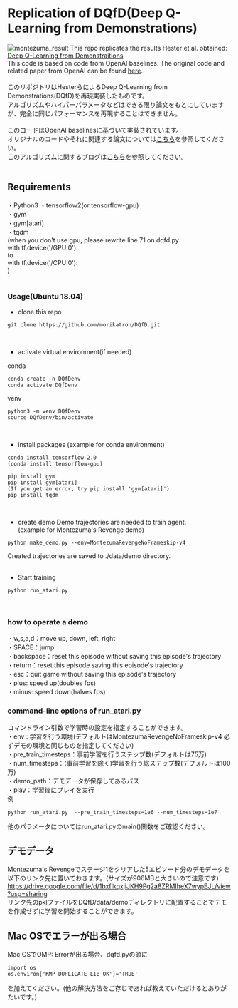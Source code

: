 # Replication of DQfD(Deep Q-Learning from Demonstrations)
![montezuma_result](https://github.com/morikatron/DQfD/blob/master/assets/montezuma.gif "montezuma_result")
This repo replicates the results Hester et al. obtained:
[Deep Q-Learning from Demonstraitions](https://arxiv.org/abs/1704.03732 "Deep Q-Learning from Demonstraitions")  
This code is based on code from OpenAI baselines. The original code and related paper from OpenAI can be found [here](https://github.com/openai/baselines "here").  
<br/>
このリポジトリはHesterらによるDeep Q-Learning from Demonstrations(DQfD)を再現実装したものです。  
アルゴリズムやハイパーパラメータなどはできる限り論文をもとにしていますが、完全に同じパフォーマンスを再現することはできません。  
<br/>
このコードはOpenAI baselinesに基づいて実装されています。  
オリジナルのコードやそれに関連する論文については[こちら](https://github.com/openai/baselines "こちら")を参照してください。  
このアルゴリズムに関するブログは[こちら](https://tech.morikatron.ai/entry/2020/04/15/100000)を参照してください。  
<br/>
## Requirements
・Python3
・tensorflow2(or tensorflow-gpu)  
・gym  
・gym[atari]  
・tqdm  
(when you don't use gpu, please rewrite line 71 on dqfd.py  
with tf.device('/GPU:0'):  
to  
with tf.device('/CPU:0'):  
)  
<br/>
### Usage(Ubuntu 18.04)
 - clone this repo
```python:
git clone https://github.com/morikatron/DQfD.git
```
<br/>

 - activate virtual environment(if needed)  
 
conda  
```python:
conda create -n DQfDenv
conda activate DQfDenv
```
venv
```python:
python3 -m venv DQfDenv
source DQfDenv/bin/activate
```
<br/>

 - install packages
(example for conda environment)
```python:
conda install tensorflow-2.0
(conda install tensorflow-gpu)

pip install gym
pip install gym[atari]
(If you get an error, try pip install 'gym[atari]')
pip install tqdm
```
<br/>

 - create demo
Demo trajectories are needed to train agent.  
(example for Montezuma's Revenge demo)
```python:
python make_demo.py --env=MontezumaRevengeNoFrameskip-v4
```
Created trajectories are saved to ./data/demo directory.  
<br/>

 - Start training
```python:
python run_atari.py
```
<br/>

### how to operate a demo
・w,s,a,d：move up, down, left, right  
・SPACE：jump  
・backspace：reset this episode without saving this episode's trajectory  
・return：reset this episode saving this episode's trajectory  
・esc：quit game without saving this episode's trajectory  
・plus: speed up(doubles fps)  
・minus: speed down(halves fps)
<br/>

### command-line options of run_atari.py  
コマンドライン引数で学習時の設定を指定することができます。  
・env : 学習を行う環境(デフォルトはMontezumaRevengeNoFrameskip-v4 必ずデモの環境と同じものを指定してください)  
・pre_train_timesteps：事前学習を行うステップ数(デフォルトは75万)  
・num_timesteps：(事前学習を除く)学習を行う総ステップ数(デフォルトは100万)  
・demo_path：デモデータが保存してあるパス  
・play：学習後にプレイを実行  
例
```python:
python run_atari.py  --pre_train_timesteps=1e6 --num_timesteps=1e7 
```
他のパラメータについてはrun_atari.pyのmain()関数をご確認ください。

## デモデータ
Montezuma's Revengeでステージ1をクリアした5エピソード分のデモデータを以下のリンク先に置いておきます。(サイズが906MBと大きいので注意です)  
https://drive.google.com/file/d/1bxfIkqxjiJKH9Pg2a8ZRMIheX7wypEJL/view?usp=sharing  
リンク先のpklファイルをDQfD/data/demoディレクトリに配置することでデモを作成せずに学習を開始することができます。

## Mac OSでエラーが出る場合
Mac OSでOMP: Errorが出る場合、dqfd.pyの頭に  
```python:
import os
os.environ['KMP_DUPLICATE_LIB_OK']='TRUE'
```
を加えてください。(他の解決方法をご存じであれば教えていただけるとありがたいです。)
